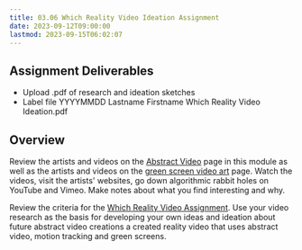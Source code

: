 ```yaml
---
title: 03.06 Which Reality Video Ideation Assignment
date: 2023-09-12T09:00:00
lastmod: 2023-09-15T06:02:07
---
```


## Assignment Deliverables

- Upload .pdf of research and ideation sketches
- Label file YYYYMMDD Lastname Firstname Which Reality Video Ideation.pdf

## Overview

Review the artists and videos on the [Abstract Video](../02-video-selection-tools-and-effects/02-09-abstract-video.md) page in this module as well as the artists and videos on the [green screen video art](./03-02-green-screen-video-art.md) page. Watch the videos, visit the artists' websites, go down algorithmic rabbit holes on YouTube and Vimeo. Make notes about what you find interesting and why.

Review the criteria for the [Which Reality Video Assignment](../03-video-motion-tracking/03-07-which-reality-green-screen-video-assignment.md). Use your video research as the basis for developing your own ideas and ideation about future abstract video creations a created reality video that uses abstract video, motion tracking and green screens.
